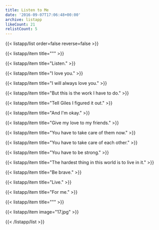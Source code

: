 ```yaml
---
title: Listen to Me
date: '2016-09-07T17:06:48+00:00'
archive: listapp
likeCount: 21
relistCount: 5
---
```


{{< listapp/list order=false reverse=false >}}

   {{< listapp/item title="\"" >}}

   {{< listapp/item title="Listen." >}}

   {{< listapp/item title="I love you." >}}

   {{< listapp/item title="I will always love you." >}}

   {{< listapp/item title="But this is the work I have to do." >}}

   {{< listapp/item title="Tell Giles I figured it out." >}}

   {{< listapp/item title="And I'm okay." >}}

   {{< listapp/item title="Give my love to my friends." >}}

   {{< listapp/item title="You have to take care of them now." >}}

   {{< listapp/item title="You have to take care of each other." >}}

   {{< listapp/item title="You have to be strong." >}}

   {{< listapp/item title="The hardest thing in this world is to live in it." >}}

   {{< listapp/item title="Be brave." >}}

   {{< listapp/item title="Live." >}}

   {{< listapp/item title="For me." >}}

   {{< listapp/item title="\"" >}}

   {{< listapp/item
      image="17.jpg" >}}

{{< /listapp/list >}}
